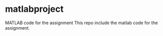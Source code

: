 # matlabproject
MATLAB code for the assignment
This repo include the matlab code for the assignment.
